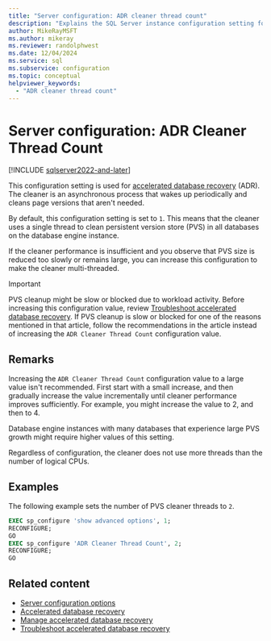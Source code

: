 ```yaml
---
title: "Server configuration: ADR cleaner thread count"
description: "Explains the SQL Server instance configuration setting for ADR cleaner thread count."
author: MikeRayMSFT
ms.author: mikeray
ms.reviewer: randolphwest
ms.date: 12/04/2024
ms.service: sql
ms.subservice: configuration
ms.topic: conceptual
helpviewer_keywords:
  - "ADR cleaner thread count"
---
```

# Server configuration: ADR Cleaner Thread Count

[!INCLUDE [sqlserver2022-and-later](../../includes/applies-to-version/sqlserver2022-and-later.md)]

This configuration setting is used for [accelerated database recovery](../../relational-databases/accelerated-database-recovery-concepts.md) (ADR). The cleaner is an asynchronous process that wakes up periodically and cleans page versions that aren't needed.

By default, this configuration setting is set to `1`. This means that the cleaner uses a single thread to clean persistent version store (PVS) in all databases on the database engine instance.

If the cleaner performance is insufficient and you observe that PVS size is reduced too slowly or remains large, you can increase this configuration to make the cleaner multi-threaded.

> [!IMPORTANT]
> PVS cleanup might be slow or blocked due to workload activity. Before increasing this configuration value, review [Troubleshoot accelerated database recovery](../../relational-databases/accelerated-database-recovery-troubleshoot.md). If PVS cleanup is slow or blocked for one of the reasons mentioned in that article, follow the recommendations in the article instead of increasing the `ADR Cleaner Thread Count` configuration value.

## Remarks

Increasing the  `ADR Cleaner Thread Count` configuration value to a large value isn't recommended. First start with a small increase, and then gradually increase the value incrementally until cleaner performance improves sufficiently. For example, you might increase the value to 2, and then to 4.

Database engine instances with many databases that experience large PVS growth might require higher values of this setting.

Regardless of configuration, the cleaner does not use more threads than the number of logical CPUs.

## Examples

The following example sets the number of PVS cleaner threads to `2`.

```sql
EXEC sp_configure 'show advanced options', 1;
RECONFIGURE;
GO
EXEC sp_configure 'ADR Cleaner Thread Count', 2;
RECONFIGURE;
GO
```

## Related content

- [Server configuration options](server-configuration-options-sql-server.md)
- [Accelerated database recovery](../../relational-databases/accelerated-database-recovery-concepts.md)
- [Manage accelerated database recovery](../../relational-databases/accelerated-database-recovery-management.md)
- [Troubleshoot accelerated database recovery](../../relational-databases/accelerated-database-recovery-troubleshoot.md)
